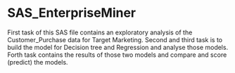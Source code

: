# SAS_EnterpriseMiner

First task of this SAS file contains an exploratory analysis of the Customer_Purchase data for Target Marketing.
Second and third task is to build the model for Decision tree and Regression and analyse those models.
Forth task contains the results of those two models and compare and score (predict) the models.
